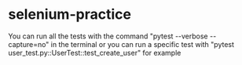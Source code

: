 # selenium-practice

You can run all the tests with the command "pytest --verbose --capture=no" in the terminal
or you can run a specific test with "pytest user_test.py::UserTest::test_create_user" for example
